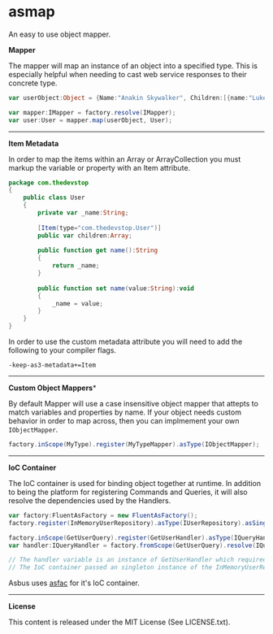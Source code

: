 asmap
=====

An easy to use object mapper.

**Mapper**

The mapper will map an instance of an object into a specified type. This is especially helpful when needing to cast web service responses to their concrete type.

``` actionscript
var userObject:Object = {Name:"Anakin Skywalker", Children:[{name:"Luke Skywalker"}, {name:"Leia Amidala Skywalker"}]};

var mapper:IMapper = factory.resolve(IMapper);
var user:User = mapper.map(userObject, User);
```

***

**Item Metadata**

In order to map the items within an Array or ArrayCollection you must markup the variable or property with an Item attribute.

``` actionscript
package com.thedevstop 
{
	public class User 
	{
		private var _name:String;
		
		[Item(type="com.thedevstop.User")]
		public var children:Array;
		
		public function get name():String
		{
			return _name;
		}
		
		public function set name(value:String):void
		{
			_name = value;
		}	
	}
}
```

In order to use the custom metadata attribute you will need to add the following to your compiler flags.

```
-keep-as3-metadata+=Item
```

***

**Custom Object Mappers***

By default Mapper will use a case insensitive object mapper that attepts to match variables and properties by name. If your object needs custom behavior in order to map across, then you can implmement your own `IObjectMapper`.

``` actionscript
factory.inScope(MyType).register(MyTypeMapper).asType(IObjectMapper);
```

***

**IoC Container**

The IoC container is used for binding object together at runtime. In addition to being the platform for registering Commands and Queries, it will also resolve the dependencies used by the Handlers.

``` actionscript
var factory:FluentAsFactory = new FluentAsFactory();
factory.register(InMemoryUserRepository).asType(IUserRepository).asSingleton();

factory.inScope(GetUserQuery).register(GetUserHandler).asType(IQueryHandler);
var handler:IQueryHandler = factory.fromScope(GetUserQuery).resolve(IQueryHandler);

// The handler variable is an instance of GetUserHandler which required an IUserRepository in its constructor.
// The IoC container passed an singleton instance of the InMemoryUserRepository into the GetUserHandler constructor to fulfill this dependency.
```

Asbus uses [asfac](https://github.com/thedevstop/asfac/ "asfac") for it's IoC container.

***

**License**

This content is released under the MIT License (See LICENSE.txt).